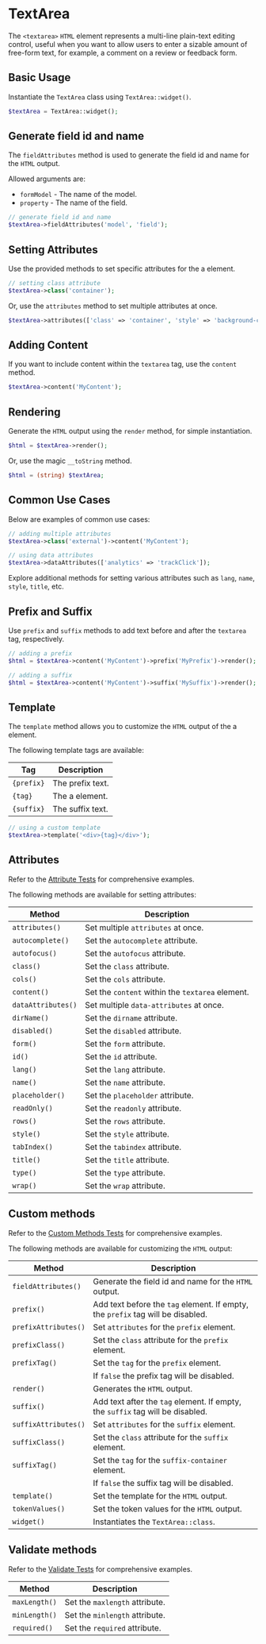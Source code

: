 # TextArea

The `<textarea>` `HTML` element represents a multi-line plain-text editing control, useful when you want to allow users
to enter a sizable amount of free-form text, for example, a comment on a review or feedback form.

## Basic Usage

Instantiate the `TextArea` class using `TextArea::widget()`.

```php
$textArea = TextArea::widget();
```

## Generate field id and name

The `fieldAttributes` method is used to generate the field id and name for the `HTML` output.

Allowed arguments are:

- `formModel` - The name of the model.
- `property` - The name of the field.

```php
// generate field id and name
$textArea->fieldAttributes('model', 'field');
```

## Setting Attributes

Use the provided methods to set specific attributes for the a element.

```php
// setting class attribute
$textArea->class('container');
```

Or, use the `attributes` method to set multiple attributes at once.

```php
$textArea->attributes(['class' => 'container', 'style' => 'background-color: #eee;']);
```

## Adding Content

If you want to include content within the `textarea` tag, use the `content` method.

```php
$textArea->content('MyContent');
```

## Rendering

Generate the `HTML` output using the `render` method, for simple instantiation. 

```php
$html = $textArea->render();
```

Or, use the magic `__toString` method.

```php
$html = (string) $textArea;
```

## Common Use Cases

Below are examples of common use cases:

```php
// adding multiple attributes
$textArea->class('external')->content('MyContent');

// using data attributes
$textArea->dataAttributes(['analytics' => 'trackClick']);
```

Explore additional methods for setting various attributes such as `lang`, `name`, `style`, `title`, etc.

## Prefix and Suffix

Use `prefix` and `suffix` methods to add text before and after the `textarea` tag, respectively.

```php
// adding a prefix
$html = $textArea->content('MyContent')->prefix('MyPrefix')->render();

// adding a suffix
$html = $textArea->content('MyContent')->suffix('MySuffix')->render();
```

## Template

The `template` method allows you to customize the `HTML` output of the a element.

The following template tags are available:

| Tag        | Description      |
| ---------- | ---------------- |
| `{prefix}` | The prefix text. |
| `{tag}`    | The a element.   |
| `{suffix}` | The suffix text. |

```php
// using a custom template
$textArea->template('<div>{tag}</div>');
```

## Attributes

Refer to the [Attribute Tests](https://github.com/php-forge/html/blob/main/tests/FormControl/TextArea/AttributeTest.php)
for comprehensive examples.

The following methods are available for setting attributes:

| Method            | Description                                                                                      |
| ----------------- | ------------------------------------------------------------------------------------------------ |
| `attributes()`    | Set multiple `attributes` at once.                                                               |
| `autocomplete()`  | Set the `autocomplete` attribute.                                                                |
| `autofocus()`     | Set the `autofocus` attribute.                                                                   |
| `class()`         | Set the `class` attribute.                                                                       |
| `cols()`          | Set the `cols` attribute.                                                                        |
| `content()`       | Set the `content` within the `textarea` element.                                                 |
| `dataAttributes()`| Set multiple `data-attributes` at once.                                                          |
| `dirName()`       | Set the `dirname` attribute.                                                                     |
| `disabled()`      | Set the `disabled` attribute.                                                                    |
| `form()`          | Set the `form` attribute.                                                                        |
| `id()`            | Set the `id` attribute.                                                                          |
| `lang()`          | Set the `lang` attribute.                                                                        |
| `name()`          | Set the `name` attribute.                                                                        |
| `placeholder()`   | Set the `placeholder` attribute.                                                                 |
| `readOnly()`      | Set the `readonly` attribute.                                                                    |
| `rows()`          | Set the `rows` attribute.                                                                        |
| `style()`         | Set the `style` attribute.                                                                       |
| `tabIndex()`      | Set the `tabindex` attribute.                                                                    |
| `title()`         | Set the `title` attribute.                                                                       |
| `type()`          | Set the `type` attribute.                                                                        |
| `wrap()`          | Set the `wrap` attribute.                                                                        |

## Custom methods

Refer to the [Custom Methods Tests](https://github.com/php-forge/html/blob/main/tests/FormControl/TextArea/CustomMethodTest.php)
for comprehensive examples.

The following methods are available for customizing the `HTML` output:

| Method                       | Description                                                                           |
| ---------------------------- | ------------------------------------------------------------------------------------- |
| `fieldAttributes()`          | Generate the field id and name for the `HTML` output.                                 |
| `prefix()`                   | Add text before the `tag` element. If empty, the `prefix` tag will be disabled.       |
| `prefixAttributes()`         | Set `attributes` for the `prefix` element.                                            |
| `prefixClass()`              | Set the `class` attribute for the `prefix` element.                                   |
| `prefixTag()`                | Set the `tag` for the `prefix` element.                                               |
|                              | If `false` the prefix tag will be disabled.                                           |
| `render()`                   | Generates the `HTML` output.                                                          |
| `suffix()`                   | Add text after the `tag` element. If empty, the `suffix` tag will be disabled.        |
| `suffixAttributes()`         | Set `attributes` for the `suffix` element.                                            |
| `suffixClass()`              | Set the `class` attribute for the `suffix` element.                                   |
| `suffixTag()`                | Set the `tag` for the `suffix-container` element.                                     |
|                              | If `false` the suffix tag will be disabled.                                           |
| `template()`                 | Set the template for the `HTML` output.                                               |
| `tokenValues()`              | Set the token values for the `HTML` output.                                           |
| `widget()`                   | Instantiates the `TextArea::class`.                                                   |

## Validate methods

Refer to the [Validate Tests](https://github.com/php-forge/html/blob/main/tests/TextArea/ValidateTest.php) for 
comprehensive examples.

| Method         | Description                                                                                         |
| -------------- | --------------------------------------------------------------------------------------------------- |
| `maxLength()`  | Set the `maxlength` attribute.                                                                      |
| `minLength()`  | Set the `minlength` attribute.                                                                      |
| `required()`   | Set the `required` attribute.                                                                       |
